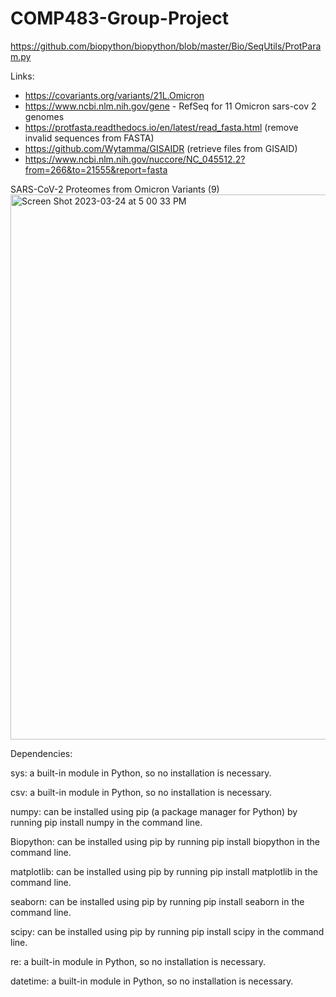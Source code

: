 # COMP483-Group-Project 
https://github.com/biopython/biopython/blob/master/Bio/SeqUtils/ProtParam.py

Links:
- https://covariants.org/variants/21L.Omicron
- https://www.ncbi.nlm.nih.gov/gene - RefSeq for 11 Omicron sars-cov 2 genomes
- https://protfasta.readthedocs.io/en/latest/read_fasta.html (remove invalid sequences from FASTA)
- https://github.com/Wytamma/GISAIDR (retrieve files from GISAID)
- https://www.ncbi.nlm.nih.gov/nuccore/NC_045512.2?from=266&to=21555&report=fasta


SARS-CoV-2 Proteomes from Omicron Variants (9)
<img width="872" alt="Screen Shot 2023-03-24 at 5 00 33 PM" src="https://user-images.githubusercontent.com/125703033/227651451-e03a6295-3a8c-4f9e-b9b1-4f5002cbcc7d.png">


Dependencies: 

sys: a built-in module in Python, so no installation is necessary.

csv: a built-in module in Python, so no installation is necessary.

numpy: can be installed using pip (a package manager for Python) by running pip install numpy in the command line.

Biopython: can be installed using pip by running pip install biopython in the command line.

matplotlib: can be installed using pip by running pip install matplotlib in the command line.

seaborn: can be installed using pip by running pip install seaborn in the command line.

scipy: can be installed using pip by running pip install scipy in the command line.

re: a built-in module in Python, so no installation is necessary.

datetime: a built-in module in Python, so no installation is necessary.

